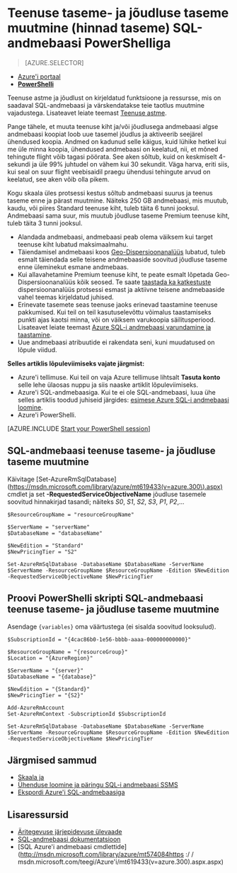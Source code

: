 <properties 
    pageTitle="Muuta teenuse taseme- ja jõudluse PowerShelli kaudu Azure SQL-andmebaasi | Microsoft Azure'i" 
    description="Muuta teenuse kiht ja jõudluse taseme Azure SQL-andmebaasi näitab, kuidas mastaapimiseks PowerShelliga SQL-andmebaasi üles või alla. SQL Azure'i andmebaasi PowerShelliga hinnakirjad taseme muutmine." 
    services="sql-database"
    documentationCenter=""
    authors="stevestein"
    manager="jhubbard"
    editor=""/>

<tags
    ms.service="sql-database"
    ms.devlang="NA"
    ms.date="10/12/2016"
    ms.author="sstein"
    ms.workload="data-management"
    ms.topic="article"
    ms.tgt_pltfrm="NA"/>


# <a name="change-the-service-tier-and-performance-level-pricing-tier-of-a-sql-database-with-powershell"></a>Teenuse taseme- ja jõudluse taseme muutmine (hinnad taseme) SQL-andmebaasi PowerShelliga


> [AZURE.SELECTOR]
- [Azure'i portaal](sql-database-scale-up.md)
- [**PowerShelli**](sql-database-scale-up-powershell.md)


Teenuse astme ja jõudlust on kirjeldatud funktsioone ja ressursse, mis on saadaval SQL-andmebaasi ja värskendatakse teie taotlus muutmine vajadustega. Lisateavet leiate teemast [Teenuse astme](sql-database-service-tiers.md).

Pange tähele, et muuta teenuse kiht ja/või jõudlusega andmebaasi algse andmebaasi koopiat loob uue tasemel jõudlus ja aktiveerib seejärel ühendused koopia. Andmed on kadunud selle käigus, kuid lühike hetkel kui me üle minna koopia, ühendused andmebaasi on keelatud, nii, et mõned tehingute flight võib tagasi pöörata. See aken sõltub, kuid on keskmiselt 4-sekundi ja üle 99% juhtudel on vähem kui 30 sekundit. Väga harva, eriti siis, kui seal on suur flight veebisaidil praegu ühendusi tehingute arvud on keelatud, see aken võib olla pikem.  

Kogu skaala üles protsessi kestus sõltub andmebaasi suurus ja teenus taseme enne ja pärast muutmine. Näiteks 250 GB andmebaasi, mis muutub, kaudu, või piires Standard teenuse kiht, tuleb täita 6 tunni jooksul. Andmebaasi sama suur, mis muutub jõudluse taseme Premium teenuse kiht, tuleb täita 3 tunni jooksul.


- Alandada andmebaasi, andmebaasi peab olema väiksem kui target teenuse kiht lubatud maksimaalmahu. 
- Täiendamisel andmebaasi koos [Geo-Dispersioonanalüüs](sql-database-geo-replication-portal.md) lubatud, tuleb esmalt täiendada selle teisene andmebaaside soovitud jõudluse taseme enne üleminekut esmane andmebaas.
- Kui allavahetamine Premium teenuse kiht, te peate esmalt lõpetada Geo-Dispersioonanalüüs kõik seosed. Te saate [taastada ka katkestuste](sql-database-disaster-recovery.md) dispersioonanalüüs protsessi esmast ja aktiivne teisene andmebaaside vahel teemas kirjeldatud juhised.
- Erinevate tasemete seas teenuse jaoks erinevad taastamine teenuse pakkumised. Kui teil on teil kasutuselevõttu võimalus taastamiseks punkti ajas kaotsi minna, või on väiksem varukoopia säilitusperiood. Lisateavet leiate teemast [Azure SQL-i andmebaasi varundamine ja taastamine](sql-database-business-continuity.md).
- Uue andmebaasi atribuutide ei rakendata seni, kuni muudatused on lõpule viidud.



**Selles artiklis lõpuleviimiseks vajate järgmist:**

- Azure'i tellimuse. Kui teil on vaja Azure tellimuse lihtsalt **Tasuta konto** selle lehe ülaosas nuppu ja siis naaske artiklit lõpuleviimiseks.
- Azure'i SQL-andmebaasiga. Kui te ei ole SQL-andmebaasi, luua ühe selles artiklis toodud juhiseid järgides: [esimese Azure SQL-i andmebaasi loomine](sql-database-get-started.md).
- Azure'i PowerShelli.


[AZURE.INCLUDE [Start your PowerShell session](../../includes/sql-database-powershell.md)]



## <a name="change-the-service-tier-and-performance-level-of-your-sql-database"></a>SQL-andmebaasi teenuse taseme- ja jõudluse taseme muutmine

Käivitage [Set-AzureRmSqlDatabase] (https://msdn.microsoft.com/library/azure/mt619433(v=azure.300\).aspx) cmdlet ja set **-RequestedServiceObjectiveName** jõudluse tasemele soovitud hinnakirjad tasandi; näiteks *S0*, *S1*, *S2*, *S3*, *P1*, *P2*,...

```
$ResourceGroupName = "resourceGroupName"
    
$ServerName = "serverName"
$DatabaseName = "databaseName"

$NewEdition = "Standard"
$NewPricingTier = "S2"

Set-AzureRmSqlDatabase -DatabaseName $DatabaseName -ServerName $ServerName -ResourceGroupName $ResourceGroupName -Edition $NewEdition -RequestedServiceObjectiveName $NewPricingTier
```

  

   


## <a name="sample-powershell-script-to-change-the-service-tier-and-performance-level-of-your-sql-database"></a>Proovi PowerShelli skripti SQL-andmebaasi teenuse taseme- ja jõudluse taseme muutmine

Asendage ```{variables}``` oma väärtustega (ei sisalda soovitud looksulud).

```
$SubscriptionId = "{4cac86b0-1e56-bbbb-aaaa-000000000000}"
    
$ResourceGroupName = "{resourceGroup}"
$Location = "{AzureRegion}"
    
$ServerName = "{server}"
$DatabaseName = "{database}"
    
$NewEdition = "{Standard}"
$NewPricingTier = "{S2}"
    
Add-AzureRmAccount
Set-AzureRmContext -SubscriptionId $SubscriptionId
    
Set-AzureRmSqlDatabase -DatabaseName $DatabaseName -ServerName $ServerName -ResourceGroupName $ResourceGroupName -Edition $NewEdition -RequestedServiceObjectiveName $NewPricingTier
```
        


## <a name="next-steps"></a>Järgmised sammud

- [Skaala ja](sql-database-elastic-scale-get-started.md)
- [Ühenduse loomine ja päringu SQL-i andmebaasi SSMS](sql-database-connect-query-ssms.md)
- [Ekspordi Azure'i SQL-andmebaasiga](sql-database-export-powershell.md)

## <a name="additional-resources"></a>Lisaressursid

- [Äritegevuse järjepidevuse ülevaade](sql-database-business-continuity.md)
- [SQL-andmebaasi dokumentatsioon](http://azure.microsoft.com/documentation/services/sql-database/)
- [SQL Azure'i andmebaasi cmdlettide] (http://msdn.microsoft.com/library/azure/mt574084https :/ / msdn.microsoft.com/teegi/Azure'i/mt619433(v=azure.300\).aspx.aspx)